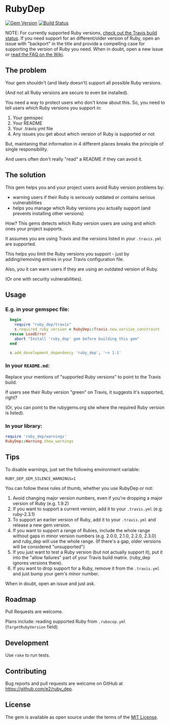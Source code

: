 # RubyDep

[![Gem Version](https://img.shields.io/gem/v/ruby_dep.svg?style=flat)](https://rubygems.org/gems/ruby_dep) [![Build Status](https://travis-ci.org/e2/ruby_dep.svg)](https://travis-ci.org/e2/ruby_dep)

NOTE: For currently supported Ruby versions, [check out the Travis build status](https://travis-ci.org/e2/ruby_dep). If you need support for an different/older version of Ruby, open an issue with "backport" in the title and provide a compelling case for supporting the version of Ruby you need. When in doubt, open a new issue or [read the FAQ on the Wiki](https://github.com/e2/ruby_dep/wiki/FAQ).


## The problem

Your gem shouldn't (and likely doesn't) support all possible Ruby versions.

(And not all Ruby versions are secure to even be installed).

You need a way to protect users who don't know about this. So, you need to tell users which Ruby versions you support in:

1. Your gemspec
2. Your README
3. Your .travis.yml file
4. Any issues you get about which version of Ruby is supported or not

But, maintaning that information in 4 different places breaks the principle of
single responsibility.

And users often don't really "read" a README if they can avoid it.


## The solution

This gem helps you and your project users avoid Ruby version problems by:

- warning users if their Ruby is seriously outdated or contains serious vulnerabilities
- helps you manage which Ruby versions you actually support (and prevents installing other versions)

How? This gems detects which Ruby version users are using and which ones your project supports.

It assumes you are using Travis and the versions listed in your `.travis.yml` are supported.

This helps you limit the Ruby versions you support - just by adding/removing entries in your Travis configuration file.

Also, you it can warn users if they are using an outdated version of Ruby.

(Or one with security vulnerabilities).


## Usage

### E.g. in your gemspec file:

```ruby
  begin
    require "ruby_dep/travis"
    s.required_ruby_version = RubyDep::Travis.new.version_constraint
  rescue LoadError
    abort "Install 'ruby_dep' gem before building this gem"
  end

  s.add_development_dependency 'ruby_dep', '~> 1.1'
```

### In your `README.md`:

Replace your mentions of "supported Ruby versions" to point to the Travis build.

If users see their Ruby version "green" on Travis, it suggests it's supported, right?

(Or, you can point to the rubygems.org site where the required Ruby version is listed).


### In your library:

```ruby
require 'ruby_dep/warnings'
RubyDep::Warning.show_warnings
```

## Tips

To disable warnings, just set the following environment variable:

`RUBY_DEP_GEM_SILENCE_WARNINGS=1`

You can follow these rules of thumb, whether you use RubyDep or not:

1. Avoid changing major version numbers, even if you're dropping a major version of Ruby (e.g. 1.9.2)
2. If you want to support a current version, add it to your `.travis.yml` (e.g. ruby-2.3.1)
3. To support an earlier version of Ruby, add it to your `.travis.yml` and release a new gem version.
4. If you want to support a range of Rubies, include the whole range without gaps in minor version numbers (e.g. 2.0.0, 2.1.0, 2.2.0, 2.3.0) and ruby_dep will use the whole range. (If there's a gap, older versions will be considered "unsupported")
5. If you just want to test a Ruby version (but not actually support it), put it into the "allow failures" part of your Travis build matrix. (ruby_dep ignores versions there).
6. If you want to drop support for a Ruby, remove it from the `.travis.yml` and just bump your gem's minor number.

When in doubt, open an issue and just ask.


## Roadmap

Pull Requests are welcome.

Plans include: reading supported Ruby from `.rubocop.yml` (`TargetRubyVersion` field).


## Development

Use `rake` to run tests.

## Contributing

Bug reports and pull requests are welcome on GitHub at https://github.com/e2/ruby_dep.

## License

The gem is available as open source under the terms of the [MIT License](http://opensource.org/licenses/MIT).
